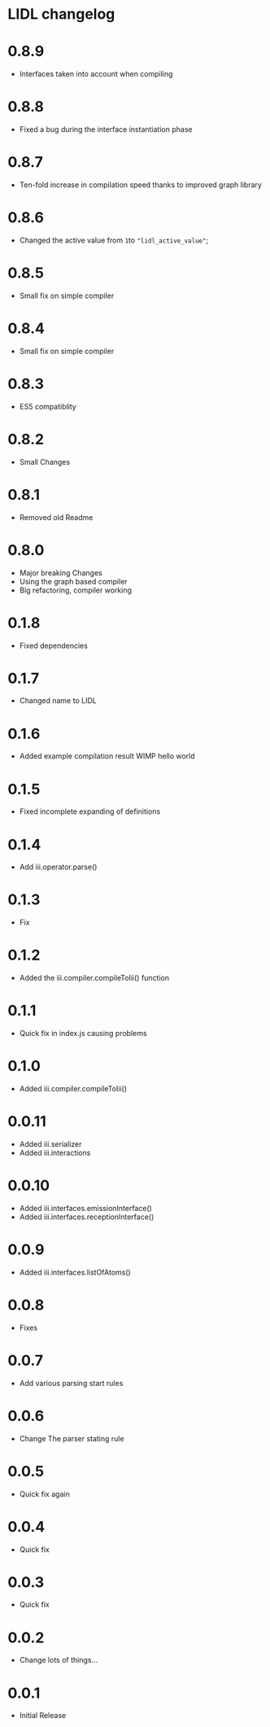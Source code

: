 # LIDL changelog

# 0.8.9

- Interfaces taken into account when compiling


# 0.8.8

- Fixed a bug during the interface instantiation phase


# 0.8.7

- Ten-fold increase in compilation speed thanks to improved graph library

# 0.8.6

- Changed the active value from `1`to `"lidl_active_value"`;

# 0.8.5

- Small fix on simple compiler

# 0.8.4

- Small fix on simple compiler

# 0.8.3

- ES5 compatiblity

# 0.8.2

- Small Changes

# 0.8.1

- Removed old Readme

# 0.8.0

- Major breaking Changes
- Using the graph based compiler
- Big refactoring, compiler working

# 0.1.8

- Fixed dependencies

# 0.1.7

- Changed name to LIDL

# 0.1.6

- Added example compilation result WIMP hello world

# 0.1.5

- Fixed incomplete expanding of definitions

# 0.1.4

- Add iii.operator.parse()

# 0.1.3

- Fix

# 0.1.2

- Added the iii.compiler.compileToIii() function

# 0.1.1

- Quick fix in index.js causing problems

# 0.1.0

- Added iii.compiler.compileToIii()

# 0.0.11

- Added iii.serializer
- Added iii.interactions

# 0.0.10

- Added iii.interfaces.emissionInterface()
- Added iii.interfaces.receptionInterface()

# 0.0.9

- Added iii.interfaces.listOfAtoms()

# 0.0.8

- Fixes

# 0.0.7

- Add various parsing start rules

# 0.0.6

- Change The parser stating rule

# 0.0.5

- Quick fix again

# 0.0.4

- Quick fix

# 0.0.3

- Quick fix

# 0.0.2

- Change lots of things...

# 0.0.1

- Initial Release
